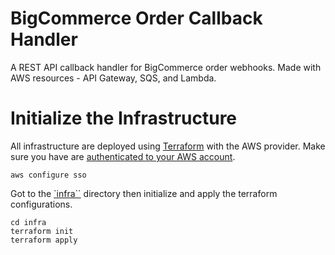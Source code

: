 # BigCommerce Order Callback Handler
A REST API callback handler for BigCommerce order webhooks. Made with AWS resources - API Gateway, SQS, and Lambda.

# Initialize the Infrastructure
All infrastructure are deployed using [Terraform](https://developer.hashicorp.com/terraform/tutorials/aws-get-started/install-cli) with the AWS provider. Make sure you have are [authenticated to your AWS account](https://docs.aws.amazon.com/cli/latest/userguide/sso-configure-profile-token.html#sso-configure-profile-token-auto-sso-session).

```
aws configure sso
```

Got to the [`infra``](./infra/) directory then initialize and apply the terraform configurations.

```
cd infra
terraform init
terraform apply
```